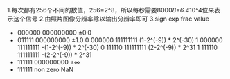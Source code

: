 1.每次都有256个不同的数值，256=2^8，所以每秒需要8000*8=6.4*10^4位来表示这个信号
2.由照片图像分辨率除以输出分辨率即可
3.sign exp    frac         value
  *    000000 000000000    ±0.0 
  *    011111 000000000    ±1.0
  0    000000 111111111    (1-2^(-9)) * 2^(-30)
  1    000000 111111111    -(1-2^(-9)) * 2^(-30)
  0    111110 111111111    (2-2^(-9)) * 2^31
  1    111110 111111111    -(2-2^(-9)) * 2^31
  *    111111 000000000    ±∞
  *    111111 non zero     NaN